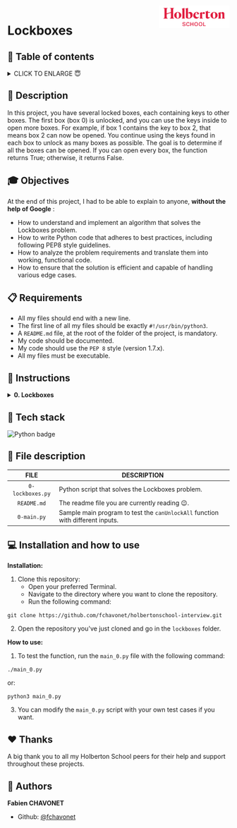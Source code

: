 <img  height="50px" align="right" src="https://raw.githubusercontent.com/fchavonet/fchavonet/main/resources/images/logo-holberton_school.png" alt="Holberton School logo">

# Lockboxes

## 🔖 Table of contents

<details>
        <summary>
        CLICK TO ENLARGE 😇
        </summary>
        📄 <a href="#description">Description</a>
        <br>
        🎓 <a href="#objectives">Objectives</a>
        <br>
        📋 <a href="#requirements">Requirements</a>
        <br>
        📝 <a href="#instructions">Instructions</a>
        <br>
        🔨 <a href="#tech-stack">Tech stack</a>
        <br>
        📂 <a href="#files-description">Files description</a>
        <br>
        💻 <a href="#installation_and_how_to_use">Installation and how to use</a>
        <br>
        ♥️ <a href="#thanks">Thanks</a>
        <br>
        👷 <a href="#authors">Authors</a>
</details>

## 📄 <span id="description">Description</span>

In this project, you have several locked boxes, each containing keys to other boxes. The first box (box 0) is unlocked, and you can use the keys inside to open more boxes. For example, if box 1 contains the key to box 2, that means box 2 can now be opened. You continue using the keys found in each box to unlock as many boxes as possible. The goal is to determine if all the boxes can be opened. If you can open every box, the function returns True; otherwise, it returns False.

## 🎓 <span id="objectives">Objectives</span>

At the end of this project, I had to be able to explain to anyone, **without the help of Google** :

- How to understand and implement an algorithm that solves the Lockboxes problem.
- How to write Python code that adheres to best practices, including following PEP8 style guidelines.
- How to analyze the problem requirements and translate them into working, functional code.
- How to ensure that the solution is efficient and capable of handling various edge cases.

## 📋 <span id="requirements">Requirements</span>

- All my files should end with a new line.
- The first line of all my files should be exactly `#!/usr/bin/python3`.
- A `README.md` file, at the root of the folder of the project, is mandatory.
- My code should be documented.
- My code should use the `PEP 8` style (version 1.7.x).
- All my files must be executable.

## 📝 <span id="instructions">Instructions</span>

<details>
    <summary>
        <b>0. Lockboxes</b>
    </summary>
    <br>

You have `n` number of locked boxes in front of you. Each box is numbered sequentially from `0` to `n - 1` and each box may contain keys to the other boxes.

Write a method that determines if all the boxes can be opened.

- Prototype: `def canUnlockAll(boxes)`.
- `boxes` is a list of lists.
- A key with the same number as a box opens that box.
- You can assume all keys will be positive integers:
    - There can be keys that do not have boxes.
- The first box `boxes[0]` is unlocked.
- Return `True` if all boxes can be opened, else return `False`.

```
carrie@ubuntu:~/lockboxes$ cat main_0.py
#!/usr/bin/python3

canUnlockAll = __import__('0-lockboxes').canUnlockAll

boxes = [[1], [2], [3], [4], []]
print(canUnlockAll(boxes))

boxes = [[1, 4, 6], [2], [0, 4, 1], [5, 6, 2], [3], [4, 1], [6]]
print(canUnlockAll(boxes))

boxes = [[1, 4], [2], [0, 4, 1], [3], [], [4, 1], [5, 6]]
print(canUnlockAll(boxes))

carrie@ubuntu:~/lockboxes$
```

```
carrie@ubuntu:~/lockboxes$ ./main_0.py
True
True
False
carrie@ubuntu:~/lockboxes$
```

#
**Repo:**
- GitHub repository: `holbertonschool-interview`.
- Directory: `lockboxes`.
- File: `0-lockboxes.py`.
<hr>
</details>

## 🔨 <span id="tech-stack">Tech stack</span>

<p align="left">
    <img src="https://img.shields.io/badge/PYTHON-3776ab?logo=python&logoColor=white&style=for-the-badge" alt="Python badge">
</p>

## 📂 <span id="files-description">File description</span>

| **FILE**         | **DESCRIPTION**                                                                |
| :-----------:    | ------------------------------------------------------------------------------ |
| `0-lockboxes.py` | Python script that solves the Lockboxes problem.                               |
| `README.md`      | The readme file you are currently reading 😉.                                  |
| `0-main.py`      | Sample main program to test the `canUnlockAll` function with different inputs. |

## 💻 <span id="installation_and_how_to_use">Installation and how to use</span>

**Installation:**

1. Clone this repository:
    - Open your preferred Terminal.
    - Navigate to the directory where you want to clone the repository.
    - Run the following command:

```
git clone https://github.com/fchavonet/holbertonschool-interview.git
```

2. Open the repository you've just cloned  and go in the `lockboxes` folder.

**How to use:**

1. To test the function, run the `main_0.py` file with the following command:

```
./main_0.py
```

or:

```
python3 main_0.py
```

3. You can modify the `main_0.py` script with your own test cases if you want.

## ♥️ <span id="thanks">Thanks</span>

A big thank you to all my Holberton School peers for their help and support throughout these projects.

## 👷 <span id="authors">Authors</span>

**Fabien CHAVONET**
- Github: [@fchavonet](https://github.com/fchavonet)
